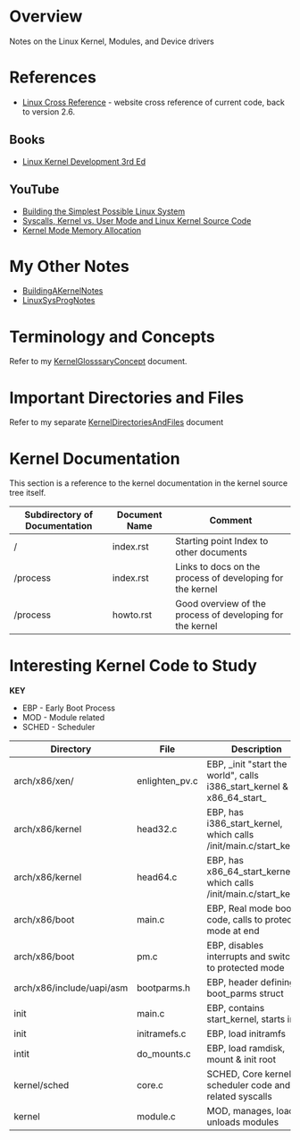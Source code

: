# Overview

Notes on the Linux Kernel, Modules, and Device drivers

# References

* [Linux Cross Reference](http://elixir.free-electrons.com/linux/latest/source) - website cross reference of current code, back to version 2.6.

## Books

* [Linux Kernel Development 3rd Ed](https://www.amazon.com/Linux-Kernel-Development-Robert-Love/dp/0672329468/ref=cm_cr_arp_d_product_top?ie=UTF8)

## YouTube

* [Building the Simplest Possible Linux System](https://www.youtube.com/watch?v=Sk9TatW9ino&t=6330s)
* [Syscalls, Kernel vs. User Mode and Linux Kernel Source Code](https://www.youtube.com/watch?v=fLS99zJDHOc)
* [Kernel Mode Memory Allocation](https://www.youtube.com/watch?v=1Y3Ot5xFZDA&list=PL2TXDotVKyDBEfWSKcePqRRCp9EehqDGF)

# My Other Notes

* [BuildingAKernelNotes](https://github.com/GitLeeRepo/LinuxKernelNotes/blob/master/BuildingAKernelNotes.md#overview)
* [LinuxSysProgNotes](https://github.com/GitLeeRepo/LinuxSysProgNotes/blob/master/LinuxSysProgNotes.md#overview)

# Terminology and Concepts

Refer to my [KernelGlosssaryConcept](https://github.com/GitLeeRepo/LinuxKernelNotes/blob/master/KernelGlosssaryConcepts.md#overview) document.

# Important Directories and Files

Refer to my separate [KernelDirectoriesAndFiles](https://github.com/GitLeeRepo/LinuxKernelNotes/blob/master/KernelDirectoriesAndFiles.md#overview) document

# Kernel Documentation

This section is a reference to the kernel documentation in the kernel source tree itself.


Subdirectory of Documentation | Document Name     | Comment
------------------------------|-------------------|----------------------------------------------------------------
/                             | index.rst         | Starting point Index to other documents
/process                      | index.rst         | Links to docs on the process of developing for the kernel
/process                      | howto.rst         | Good overview of the process of developing for the kernel

# Interesting Kernel Code to Study

**KEY**
* EBP - Early Boot Process
* MOD - Module related
* SCHED - Scheduler

Directory                     | File              | Description 
------------------------------|-------------------|------------------------------------------------------------------------
arch/x86/xen/                 | enlighten_pv.c    | EBP, \_init "start the world", calls i386_start_kernel & x86_64_start_
arch/x86/kernel               | head32.c          | EBP, has i386_start_kernel, which calls /init/main.c/start_kernel
arch/x86/kernel               | head64.c          | EBP, has x86_64_start_kernel, which calls /init/main.c/start_kernel
arch/x86/boot                 | main.c            | EBP, Real mode boot code, calls to protected mode at end
arch/x86/boot                 | pm.c              | EBP, disables interrupts and switches to protected mode
arch/x86/include/uapi/asm     | bootparms.h       | EBP, header defining boot_parms struct
init                          | main.c            | EBP, contains start_kernel, starts init
init                          | initramefs.c      | EBP, load initramfs
intit                         | do_mounts.c       | EBP, load ramdisk, mount & init root 
kernel/sched                  | core.c            | SCHED, Core kernel scheduler code and related syscalls
kernel                        | module.c          | MOD, manages, loads, unloads modules
